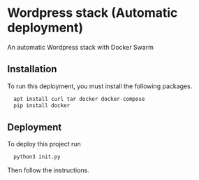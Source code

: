 
# Wordpress stack (Automatic deployment)

An automatic Wordpress stack with Docker Swarm



## Installation

To run this deployment, you must install the following packages.

```bash
  apt install curl tar docker docker-compose
  pip install docker
```
    
## Deployment

To deploy this project run

```bash
  python3 init.py
```

Then follow the instructions.
